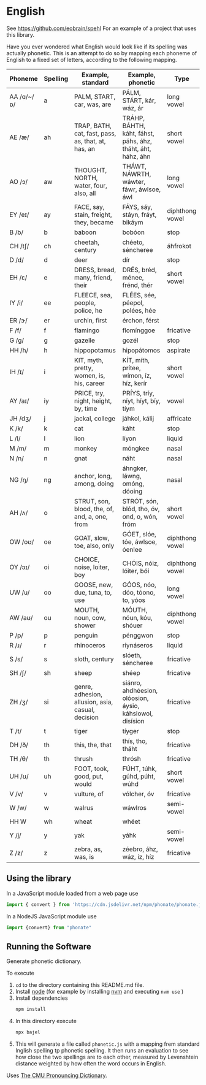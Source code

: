 
# English

See https://github.com/eobrain/spehl
For an example of a project that uses this library.

Have you ever wondered what English would look like if
its spelling was actually phonetic.
This is an attempt to do so by mapping each phoneme
of English to a fixed set of letters, according to the following mapping.

| Phoneme | Spelling | Example, standard | Example, phonetic | Type |
|---|---|---|---|---|
| AA /ɑ/~/ɒ/ | a | PALM, START, car, was, are | PÁLM, STÁRT, kár, wáz, ár | long vowel |
| AE /æ/ | ah | TRAP, BATH, cat, fast, pass, as, that, at, has, an | TRÁHP, BÁHTH, káht, fáhst, páhs, áhz, tháht, áht, háhz, áhn | short vowel |
| AO /ɔ/ | aw | THOUGHT, NORTH, water, four, also, all | THÁWT, NÁWRTH, wáwter, fáwr, áwlsoe, áwl | long vowel |
| EY /eɪ/ | ay | FACE, say, stain, freight, they, became | FÁYS, sáy, stáyn, fráyt, bikáym | diphthong vowel |
| B /b/ | b | baboon | bobóon | stop |
| CH /tʃ/ | ch | cheetah, century | chéeto, séncheree | áhfrokot  |
| D /d/ | d | deer | dír | stop |
| EH /ɛ/ | e | DRESS, bread, many, friend, their | DRÉS, bréd, ménee, frénd, thér | short vowel |
| IY /i/ | ee | FLEECE, sea, people, police, he | FLÉES, sée, péepol, polées, hée  |
| ER /ɝ/ | er | urchin, first | érchon, férst | |
| F /f/ | f | flamingo | flomínggoe | fricative |
| G /ɡ/ | g | gazelle | gozél | stop |
| HH /h/ | h | hippopotamus | hipopátomos | aspirate |
| IH /ɪ/ | i | KIT, myth, pretty, women, is, his, career | KÍT, míth, prítee, wímon, íz, híz, kerír | short vowel |
| AY /aɪ/ | iy | PRICE, try, night, height, by, time | PRÍYS, tríy, níyt, híyt, bíy, tíym | vowel |
| JH /dʒ/ | j | jackal, college | jáhkol, kálij | affricate |
| K /k/ | k | cat | káht | stop |
| L /l/ | l | lion | líyon | liquid |
| M /m/ | m | monkey | móngkee | nasal |
| N /n/ | n | gnat | náht | nasal |
| NG /ŋ/ | ng | anchor, long, among, doing | áhngker, láwng, omóng, dóoing | nasal |
| AH /ʌ/ | o | STRUT, son, blood, the, of, and, a, one, from | STRÓT, són, blód, tho, óv, ond, o, wón, fróm | short vowel |
| OW /oʊ/ | oe | GOAT, slow, toe, also, only | GÓET, slóe, tóe, áwlsoe, óenlee | diphthong vowel |
| OY /ɔɪ/ | oi | CHOICE, noise, loiter, boy | CHÓIS, nóiz, lóiter, bói | diphthong vowel |
| UW /u/ | oo | GOOSE, new, due, tuna, to, use | GÓOS, nóo, dóo, tóono, to, yóos | long vowel |
| AW /aʊ/ | ou | MOUTH, noun, cow, shower | MÓUTH, nóun, kóu, shóuer | diphthong vowel |
| P /p/ | p | penguin | pénggwon | stop |
| R /ɹ/ | r | rhinoceros | riynáseros | liquid |
| S /s/ | s | sloth, century | slóeth, séncheree | fricative |
| SH /ʃ/ | sh | sheep | shéep | fricative |
| ZH /ʒ/ | si | genre, adhesion, allusion, asia, casual, decision | siánro, ahdhéesion, olóosion, áysio, káhsiowol, disísion | fricative |
| T /t/ | t | tiger | tíyger | stop |
| DH /ð/ | th | this, the, that | thís, tho, tháht | fricative |
| TH /θ/ | th | thrush | thrósh | fricative |
| UH /ʊ/ | uh | FOOT, took, good, put, would | FÚHT, túhk, gúhd, púht, wúhd | short vowel |
| V /v/ | v | vulture, of | vólcher, óv | fricative |
| W /w/ | w | walrus | wáwlros | semi-vowel |
| HH W | wh | wheat | whéet |
| Y /j/ | y | yak | yáhk | semi-vowel |
| Z /z/ | z | zebra, as, was, is | zéebro, áhz, wáz, íz, híz | fricative |
 
## Using the library

In a JavaScript module loaded from a web page use 
```js
import { convert } from 'https://cdn.jsdelivr.net/npm/phonate/phonate.js'
```
 
In a NodeJS JavaScript module use 
```js
import {convert} from "phonate"
```
 
## Running the Software

Generate phonetic dictionary.

To execute

1. `cd` to the directory containing this README.md file.
1. Install [node][1] (for example by installing [nvm][2] and executing `nvm use` )
2. Install dependencies
   ```sh
   npm install
   ```
3. In this directory execute
   ```sh
   npx bajel
   ```
4.  This will generate a file called  `phonetic.js`  with a mapping frem standard Inglish spelling tp phonetic spelling. It then runs an evaluation to see how close the two spellings are to each other, measured by Levenshtein distance weighted by how often the word occurs in English.


Uses [The CMU Pronouncing Dictionary][3].
 
[1]: https://nodejs.org/en/
[2]: https://github.com/nvm-sh/nvm
[3]: http://www.speech.cs.cmu.edu/cgi-bin/cmudict

